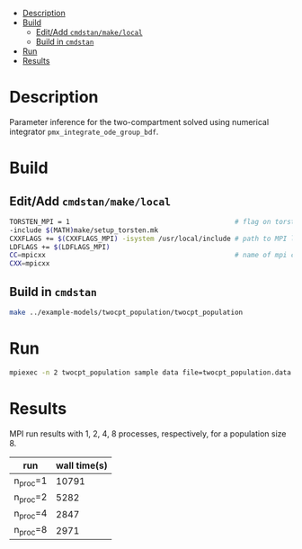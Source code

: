 - [Description](#org34faa9f)
- [Build](#org95832f5)
  - [Edit/Add `cmdstan/make/local`](#orgf50e734)
  - [Build in `cmdstan`](#orgb1683f8)
- [Run](#orgcf5e02b)
- [Results](#org81b1f68)


<a id="org34faa9f"></a>

# Description

Parameter inference for the two-compartment solved using numerical integrator `pmx_integrate_ode_group_bdf`.


<a id="org95832f5"></a>

# Build


<a id="orgf50e734"></a>

## Edit/Add `cmdstan/make/local`

```sh
TORSTEN_MPI = 1                                         # flag on torsten's MPI solvers
-include $(MATH)make/setup_torsten.mk
CXXFLAGS += $(CXXFLAGS_MPI) -isystem /usr/local/include # path to MPI library's headers
LDFLAGS += $(LDFLAGS_MPI)
CC=mpicxx                                               # name of mpi compilers
CXX=mpicxx
```


<a id="orgb1683f8"></a>

## Build in `cmdstan`

```sh
make ../example-models/twocpt_population/twocpt_population
```


<a id="orgcf5e02b"></a>

# Run

```sh
mpiexec -n 2 twocpt_population sample data file=twocpt_population.data.R init=twocpt_population.init.R
```


<a id="org81b1f68"></a>

# Results

MPI run results with 1, 2, 4, 8 processes, respectively, for a population size 8.

| run                | wall time(s) |
|------------------ |------------ |
| n<sub>proc</sub>=1 | 10791        |
| n<sub>proc</sub>=2 | 5282         |
| n<sub>proc</sub>=4 | 2847         |
| n<sub>proc</sub>=8 | 2971         |
